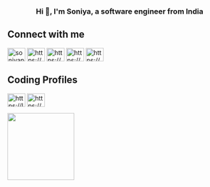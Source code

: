 
<h3 align="center">Hi 👋, I'm Soniya, a software engineer from India</h3>

## Connect with me 
<a href="https://twitter.com/soniyaprasad77" target="blank"><img align="center" src="https://raw.githubusercontent.com/rahuldkjain/github-profile-readme-generator/master/src/images/icons/Social/twitter.svg" alt="soniyaprasad77" height="30" width="40" /></a>
<a href="https://linkedin.com/in/https://www.linkedin.com/in/soniyaprasad77" target="blank"><img align="center" src="https://raw.githubusercontent.com/rahuldkjain/github-profile-readme-generator/master/src/images/icons/Social/linked-in-alt.svg" alt="https://www.linkedin.com/in/soniyaprasad77" height="30" width="40" /></a>
<a href="https://www.youtube.com/c/https://www.youtube.com/@soniyaprasad77" target="blank"><img align="center" src="https://raw.githubusercontent.com/rahuldkjain/github-profile-readme-generator/master/src/images/icons/Social/youtube.svg" alt="https://www.youtube.com/@soniyaprasad77" height="30" width="40" /></a>
<a href="https://hashnode.com/https://hashnode.com/@soniyaprasad" target="blank"><img align="center" src="https://raw.githubusercontent.com/rahuldkjain/github-profile-readme-generator/master/src/images/icons/Social/hashnode.svg" alt="https://hashnode.com/@soniyaprasad" height="30" width="40" /></a>
<a href="https://stackoverflow.com/users/https://stackoverflow.com/users/17251755/soniya-prasad" target="blank"><img align="center" src="https://raw.githubusercontent.com/rahuldkjain/github-profile-readme-generator/master/src/images/icons/Social/stack-overflow.svg" alt="https://stackoverflow.com/users/17251755/soniya-prasad" height="30" width="40" /></a>

## Coding Profiles 
<a href="https://leetcode.com/u/soniyaprasad77/" target="blank"><img align="center" src="https://raw.githubusercontent.com/rahuldkjain/github-profile-readme-generator/master/src/images/icons/Social/leet-code.svg" alt="https://leetcode.com/u/soniyaprasad77/" height="30" width="40" /></a>
<a href="https://stackoverflow.com/users/https://stackoverflow.com/users/17251755/soniya-prasad" target="blank"><img align="center" src="https://raw.githubusercontent.com/rahuldkjain/github-profile-readme-generator/master/src/images/icons/Social/stack-overflow.svg" alt="https://stackoverflow.com/users/17251755/soniya-prasad" height="30" width="40" /></a>
<p> <img src="https://komarev.com/ghpvc/?username=soniyaprasad77&label=Visitors%20&color=0e75b6&style=flat" width="150" /> </p>



